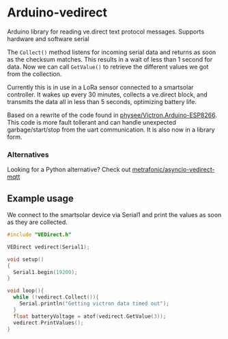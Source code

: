 # Arduino-vedirect
Arduino library for reading ve.direct text protocol messages. Supports hardware and software serial

The `Collect()` method listens for incoming serial data and returns as soon as the checksum matches. 
This results in a wait of less than 1 second for data. Now we can call `GetValue()` to retrieve the different values we got from the collection.

Currently this is in use in a LoRa sensor connected to a smartsolar controller. 
It wakes up every 30 minutes, collects a ve.direct block, and transmits the data all in less than 5 seconds, optimizing battery life.

Based on a rewrite of the code found in [physee/Victron.Arduino-ESP8266](https://github.com/physee/Victron.Arduino-ESP8266). 
This code is more fault tollerant and can handle unexpected garbage/start/stop from the uart communication. It is also now in a library form.

### Alternatives
Looking for a Python alternative? Check out [metrafonic/asyncio-vedirect-mqtt](https://github.com/metrafonic/asyncio-vedirect-mqtt)

## Example usage
We connect to the smartsolar device via Serial1 and print the values as soon as they are collected.
```c++
#include "VEDirect.h"

VEDirect vedirect(Serial1);

void setup()
{
  Serial1.begin(19200);
}

void loop(){
  while (!vedirect.Collect()){
    Serial.println("Getting victron data timed out");
  }
  float batteryVoltage = atof(vedirect.GetValue(3));
  vedirect.PrintValues();
}
```
